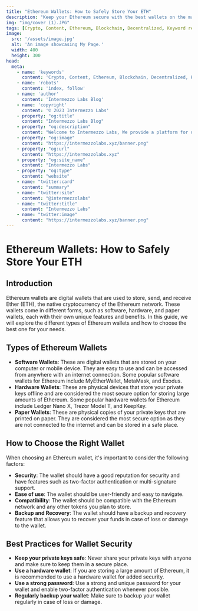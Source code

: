 ```yaml
---
title: "Ethereum Wallets: How to Safely Store Your ETH"
description: "Keep your Ethereum secure with the best wallets on the market. Learn about hardware wallets, software wallets, and how to backup your wallet. Protect your Ethereum investment now!"
img: "img/cover (1).JPG"
tags: [Crypto, Content, Ethereum, Blockchain, Decentralized, Keyword research, Wallet]
image:
  src: '/assets/image.jpg'
  alt: 'An image showcasing My Page.'
  width: 400
  height: 300
head:
  meta:
    - name: 'keywords'
      content: 'Crypto, Content, Ethereum, Blockchain, Decentralized, Keyword research, Wallet'
    - name: 'robots'
      content: 'index, follow'
    - name: 'author'
      content: 'Intermezzo Labs Blog'
    - name: 'copyright'
      content: '© 2023 Intermezzo Labs'
    - property: "og:title"
      content: "Intermezzo Labs Blog"
    - property: "og:description"
      content: "Welcome to Intermezzo Labs, We provide a platform for users to create, manage and trade digital assets. These platforms can be used for a variety of purposes, such as gaming, collectibles, and e-commerce. Intermezzo Labs is for anyone who wants to leverage blockchain technology."
    - property: "og:image"
      content: "https://intermezzolabs.xyz/banner.png"
    - property: "og:url"
      content: "https://intermezzolabs.xyz"
    - property: "og:site_name"
      content: "Intermezzo Labs"
    - property: "og:type"
      content: "website"
    - name: "twitter:card"
      content: "summary"
    - name: "twitter:site"
      content: "@intermezzolabs"
    - name: "twitter:title"
      content: "Intermezzo Labs"
    - name: "twitter:image"
      content: "https://intermezzolabs.xyz/banner.png"
---
```


# Ethereum Wallets: How to Safely Store Your ETH

## Introduction
Ethereum wallets are digital wallets that are used to store, send, and receive Ether (ETH), the native cryptocurrency of the Ethereum network. These wallets come in different forms, such as software, hardware, and paper wallets, each with their own unique features and benefits. In this guide, we will explore the different types of Ethereum wallets and how to choose the best one for your needs.

## Types of Ethereum Wallets
- **Software Wallets**: These are digital wallets that are stored on your computer or mobile device. They are easy to use and can be accessed from anywhere with an internet connection. Some popular software wallets for Ethereum include MyEtherWallet, MetaMask, and Exodus.
- **Hardware Wallets**: These are physical devices that store your private keys offline and are considered the most secure option for storing large amounts of Ethereum. Some popular hardware wallets for Ethereum include Ledger Nano X, Trezor Model T, and KeepKey.
- **Paper Wallets**: These are physical copies of your private keys that are printed on paper. They are considered the most secure option as they are not connected to the internet and can be stored in a safe place.

## How to Choose the Right Wallet
When choosing an Ethereum wallet, it's important to consider the following factors:
- **Security**: The wallet should have a good reputation for security and have features such as two-factor authentication or multi-signature support.
- **Ease of use**: The wallet should be user-friendly and easy to navigate.
- **Compatibility**: The wallet should be compatible with the Ethereum network and any other tokens you plan to store.
- **Backup and Recovery**: The wallet should have a backup and recovery feature that allows you to recover your funds in case of loss or damage to the wallet.

## Best Practices for Wallet Security
- **Keep your private keys safe**: Never share your private keys with anyone and make sure to keep them in a secure place.
- **Use a hardware wallet**: If you are storing a large amount of Ethereum, it is recommended to use a hardware wallet for added security.
- **Use a strong password**: Use a strong and unique password for your wallet and enable two-factor authentication whenever possible.
- **Regularly backup your wallet**: Make sure to backup your wallet regularly in case of loss or damage.

